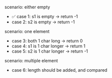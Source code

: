scenario: either empty

- ✅ case 1: s1 is empty -> return -1
- case 2: s2 is empty -> return -1

scenario: one element

- case 3: both 1 char long -> return 0
- case 4: s1 is 1 char longer -> return 1
- case 5: s2 is 1 char longer -> return -1

scenario: multiple element

- case 6: length should be added, and compared
